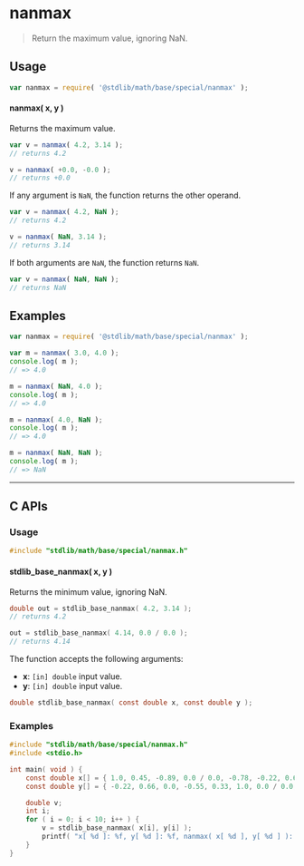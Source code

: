 <!--

@license Apache-2.0

Copyright (c) 2024 The Stdlib Authors.

Licensed under the Apache License, Version 2.0 (the "License");
you may not use this file except in compliance with the License.
You may obtain a copy of the License at

   http://www.apache.org/licenses/LICENSE-2.0

Unless required by applicable law or agreed to in writing, software
distributed under the License is distributed on an "AS IS" BASIS,
WITHOUT WARRANTIES OR CONDITIONS OF ANY KIND, either express or implied.
See the License for the specific language governing permissions and
limitations under the License.

-->

# nanmax

> Return the maximum value, ignoring NaN.

<!-- Section to include introductory text. Make sure to keep an empty line after the intro `section` element and another before the `/section` close. -->

<section class="intro">

</section>

<!-- /.intro -->

<!-- Package usage documentation. -->

<section class="usage">

## Usage

```javascript
var nanmax = require( '@stdlib/math/base/special/nanmax' );
```

#### nanmax( x, y )

Returns the maximum value.

```javascript
var v = nanmax( 4.2, 3.14 );
// returns 4.2

v = nanmax( +0.0, -0.0 );
// returns +0.0
```

If any argument is `NaN`, the function returns the other operand.

```javascript
var v = nanmax( 4.2, NaN );
// returns 4.2

v = nanmax( NaN, 3.14 );
// returns 3.14
```

If both arguments are `NaN`, the function returns `NaN`.

```javascript
var v = nanmax( NaN, NaN );
// returns NaN
```

</section>

<!-- /.usage -->

<!-- Package usage notes. Make sure to keep an empty line after the `section` element and another before the `/section` close. -->

<section class="notes">

</section>

<!-- /.notes -->

<!-- Package usage examples. -->

<section class="examples">

## Examples

<!-- eslint no-undef: "error" -->

```javascript
var nanmax = require( '@stdlib/math/base/special/nanmax' );

var m = nanmax( 3.0, 4.0 );
console.log( m );
// => 4.0

m = nanmax( NaN, 4.0 );
console.log( m );
// => 4.0

m = nanmax( 4.0, NaN );
console.log( m );
// => 4.0

m = nanmax( NaN, NaN );
console.log( m );
// => NaN
```

</section>

<!-- /.examples -->

<!-- C interface documentation. -->

* * *

<section class="c">

## C APIs

<!-- Section to include introductory text. Make sure to keep an empty line after the intro `section` element and another before the `/section` close. -->

<section class="intro">

</section>

<!-- /.intro -->

<!-- C usage documentation. -->

<section class="usage">

### Usage

```c
#include "stdlib/math/base/special/nanmax.h"
```

#### stdlib_base_nanmax( x, y )

Returns the minimum value, ignoring NaN.

```c
double out = stdlib_base_nanmax( 4.2, 3.14 );
// returns 4.2

out = stdlib_base_nanmax( 4.14, 0.0 / 0.0 );
// returns 4.14
```

The function accepts the following arguments:

-   **x**: `[in] double` input value.
-   **y**: `[in] double` input value.

```c
double stdlib_base_nanmax( const double x, const double y );
```

</section>

<!-- /.usage -->

<!-- C API usage notes. Make sure to keep an empty line after the `section` element and another before the `/section` close. -->

<section class="notes">

</section>

<!-- /.notes -->

<!-- C API usage examples. -->

<section class="examples">

### Examples

```c
#include "stdlib/math/base/special/nanmax.h"
#include <stdio.h>

int main( void ) {
    const double x[] = { 1.0, 0.45, -0.89, 0.0 / 0.0, -0.78, -0.22, 0.66, 0.11, -0.55, 0.0 };
    const double y[] = { -0.22, 0.66, 0.0, -0.55, 0.33, 1.0, 0.0 / 0.0, 0.11, 0.45, -0.78 };

    double v;
    int i;
    for ( i = 0; i < 10; i++ ) {
        v = stdlib_base_nanmax( x[i], y[i] );
        printf( "x[ %d ]: %f, y[ %d ]: %f, nanmax( x[ %d ], y[ %d ] ): %f\n", i, x[ i ], i, y[ i ], i, i, v );
    }
}
```

</section>

<!-- /.examples -->

</section>

<!-- /.c -->

<!-- Section for related `stdlib` packages. Do not manually edit this section, as it is automatically populated. -->

<section class="related">

</section>

<!-- /.related -->

<!-- Section for all links. Make sure to keep an empty line after the `section` element and another before the `/section` close. -->

<section class="links">
    
<!-- <related-links> -->

<!-- </related-links> -->

</section>

<!-- /.links -->
